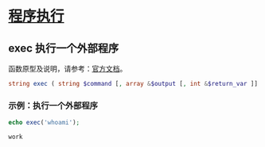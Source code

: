 # [程序执行](https://github.com/mumingv/php/tree/master/func/exec)

## exec 执行一个外部程序

函数原型及说明，请参考：[官方文档](http://php.net/manual/zh/function.exec.php)。

```php
string exec ( string $command [, array &$output [, int &$return_var ]] )
```

### 示例：执行一个外部程序

```php
echo exec('whoami');
```
```php
work
```
































